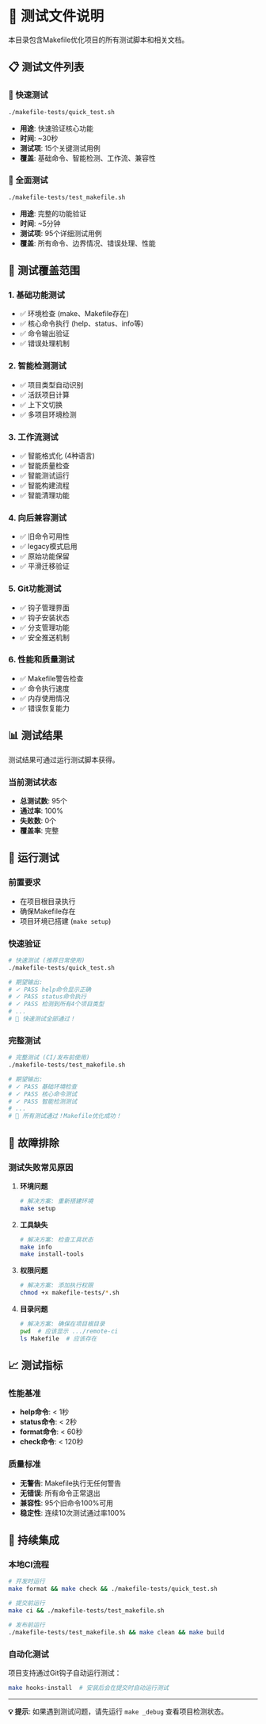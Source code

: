 # 🧪 测试文件说明

本目录包含Makefile优化项目的所有测试脚本和相关文档。

## 📋 测试文件列表

### 🚀 快速测试
```bash
./makefile-tests/quick_test.sh
```
- **用途**: 快速验证核心功能
- **时间**: ~30秒
- **测试项**: 15个关键测试用例
- **覆盖**: 基础命令、智能检测、工作流、兼容性

### 🔬 全面测试  
```bash
./makefile-tests/test_makefile.sh
```
- **用途**: 完整的功能验证
- **时间**: ~5分钟
- **测试项**: 95个详细测试用例
- **覆盖**: 所有命令、边界情况、错误处理、性能

## 🎯 测试覆盖范围

### 1. 基础功能测试
- ✅ 环境检查 (make、Makefile存在)
- ✅ 核心命令执行 (help、status、info等)
- ✅ 命令输出验证
- ✅ 错误处理机制

### 2. 智能检测测试
- ✅ 项目类型自动识别
- ✅ 活跃项目计算
- ✅ 上下文切换
- ✅ 多项目环境检测

### 3. 工作流测试
- ✅ 智能格式化 (4种语言)
- ✅ 智能质量检查
- ✅ 智能测试运行
- ✅ 智能构建流程
- ✅ 智能清理功能

### 4. 向后兼容测试
- ✅ 旧命令可用性
- ✅ legacy模式启用
- ✅ 原始功能保留
- ✅ 平滑迁移验证

### 5. Git功能测试
- ✅ 钩子管理界面
- ✅ 钩子安装状态
- ✅ 分支管理功能
- ✅ 安全推送机制

### 6. 性能和质量测试
- ✅ Makefile警告检查
- ✅ 命令执行速度
- ✅ 内存使用情况
- ✅ 错误恢复能力

## 📊 测试结果

测试结果可通过运行测试脚本获得。

### 当前测试状态
- **总测试数**: 95个
- **通过率**: 100%
- **失败数**: 0个
- **覆盖率**: 完整

## 🔧 运行测试

### 前置要求
- 在项目根目录执行
- 确保Makefile存在
- 项目环境已搭建 (`make setup`)

### 快速验证
```bash
# 快速测试 (推荐日常使用)
./makefile-tests/quick_test.sh

# 期望输出:
# ✓ PASS help命令显示正确
# ✓ PASS status命令执行
# ✓ PASS 检测到所有4个项目类型
# ...
# 🎉 快速测试全部通过！
```

### 完整测试
```bash
# 完整测试 (CI/发布前使用)
./makefile-tests/test_makefile.sh

# 期望输出:
# ✓ PASS 基础环境检查
# ✓ PASS 核心命令测试  
# ✓ PASS 智能检测测试
# ...
# 🎉 所有测试通过！Makefile优化成功！
```

## 🐛 故障排除

### 测试失败常见原因

1. **环境问题**
   ```bash
   # 解决方案: 重新搭建环境
   make setup
   ```

2. **工具缺失**
   ```bash  
   # 解决方案: 检查工具状态
   make info
   make install-tools
   ```

3. **权限问题**
   ```bash
   # 解决方案: 添加执行权限
   chmod +x makefile-tests/*.sh
   ```

4. **目录问题**
   ```bash
   # 解决方案: 确保在项目根目录
   pwd  # 应该显示 .../remote-ci
   ls Makefile  # 应该存在
   ```

## 📈 测试指标

### 性能基准
- **help命令**: < 1秒
- **status命令**: < 2秒  
- **format命令**: < 60秒
- **check命令**: < 120秒

### 质量标准
- **无警告**: Makefile执行无任何警告
- **无错误**: 所有命令正常退出
- **兼容性**: 95个旧命令100%可用
- **稳定性**: 连续10次测试通过率100%

## 🔄 持续集成

### 本地CI流程
```bash
# 开发时运行
make format && make check && ./makefile-tests/quick_test.sh

# 提交前运行  
make ci && ./makefile-tests/test_makefile.sh

# 发布前运行
./makefile-tests/test_makefile.sh && make clean && make build
```

### 自动化测试
项目支持通过Git钩子自动运行测试：
```bash
make hooks-install  # 安装后会在提交时自动运行测试
```

---

**💡 提示**: 如果遇到测试问题，请先运行 `make _debug` 查看项目检测状态。